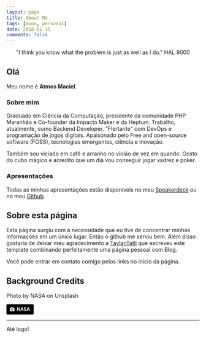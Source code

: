 ```yaml
---
layout: page
title: About Me
tags: [moon, personal]
date: 2018-01-15
comments: false
---
```


<center>"I think you know what the problem is just as well as I do." HAL 9000</center>

## Olá

Meu nome é **Atmos Maciel**.

### Sobre mim

Graduado em Ciência da Computação, presidente da comunidade PHP Maranhão e Co-founder da Impacto Maker e da Heptum. Trabalho, atualmente, como Backend Developer. "Flertante" com DevOps e programação de jogos digitais. Apaixonado pelo Free and open-source software (FOSS), tecnologias emergentes, ciência e inovação.

Também sou viciado em café e arranho no violão de vez em quando. Gosto do cubo mágico e acredito que um dia vou conseguir jogar xadrez e poker.

### Apresentações

Todas as minhas apresentações estão disponíveis no meu <a target="_blank" href="https://speakerdeck.com/atmosmaciel">Speakerdeck</a> ou no meu <a target="_blank" href="https://github.com/atmosmps">Github</a>.

## Sobre esta página

Esta página surgiu com a necessidade que eu tive de concentrar minhas informações em um único lugar. Então o github me serviu bem. Além disso gostaria de deixar meu agradecimento a [TaylanTatli](https://github.com/TaylanTatli) que escreveu este template combinando perfeitamente uma página pessoal com Blog.

Você pode entrar em contato comigo pelos links no início da página.

## Background Credits

Photo by NASA on Unsplash

<a style="background-color:black;color:white;text-decoration:none;padding:4px 6px;font-family:-apple-system, BlinkMacSystemFont, &quot;San Francisco&quot;, &quot;Helvetica Neue&quot;, Helvetica, Ubuntu, Roboto, Noto, &quot;Segoe UI&quot;, Arial, sans-serif;font-size:12px;font-weight:bold;line-height:1.2;display:inline-block;border-radius:3px;" href="https://unsplash.com/@nasa?utm_medium=referral&amp;utm_campaign=photographer-credit&amp;utm_content=creditBadge" target="_blank" rel="noopener noreferrer" title="Download free do whatever you want high-resolution photos from NASA"><span style="display:inline-block;padding:2px 3px;"><svg xmlns="http://www.w3.org/2000/svg" style="height:12px;width:auto;position:relative;vertical-align:middle;top:-1px;fill:white;" viewBox="0 0 32 32"><title>unsplash-logo</title><path d="M20.8 18.1c0 2.7-2.2 4.8-4.8 4.8s-4.8-2.1-4.8-4.8c0-2.7 2.2-4.8 4.8-4.8 2.7.1 4.8 2.2 4.8 4.8zm11.2-7.4v14.9c0 2.3-1.9 4.3-4.3 4.3h-23.4c-2.4 0-4.3-1.9-4.3-4.3v-15c0-2.3 1.9-4.3 4.3-4.3h3.7l.8-2.3c.4-1.1 1.7-2 2.9-2h8.6c1.2 0 2.5.9 2.9 2l.8 2.4h3.7c2.4 0 4.3 1.9 4.3 4.3zm-8.6 7.5c0-4.1-3.3-7.5-7.5-7.5-4.1 0-7.5 3.4-7.5 7.5s3.3 7.5 7.5 7.5c4.2-.1 7.5-3.4 7.5-7.5z"></path></svg></span><span style="display:inline-block;padding:2px 3px;">NASA</span></a>

--------------------------------------

Até logo!

